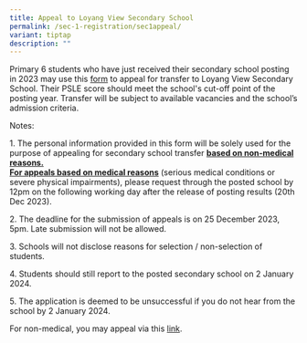 ```yaml
---
title: Appeal to Loyang View Secondary School
permalink: /sec-1-registration/sec1appeal/
variant: tiptap
description: ""
---
```

<p>Primary 6 students who have just received their secondary school posting in 2023 may use this <a href="https://go.gov.sg/lvss-2024-sec1-appeal" rel="noopener noreferrer nofollow" target="_blank">form</a> to appeal for transfer to Loyang View Secondary School. Their PSLE score should meet the school's cut-off point of the posting year. Transfer will be subject to available vacancies and the school’s admission criteria.</p><p>Notes:</p><p>1. The personal information provided in this form will be solely used for the purpose of appealing for secondary school transfer <strong><u>based on non-medical reasons.</u></strong>  <br><strong><u>For appeals based on medical reasons</u></strong> (serious medical conditions or severe physical impairments), please request through the posted school by 12pm on the following working day after the release of posting results (20th Dec 2023). </p><p>2. The deadline for the submission of appeals is on 25 December 2023, 5pm.  Late submission will not be allowed.</p><p>3. Schools will not disclose reasons for selection / non-selection of students. </p><p>4. Students should still report to the posted secondary school on 2 January 2024.</p><p>5. The application is deemed to be unsuccessful if you do not hear from the school by 2 January 2024.</p><p>For non-medical, you may appeal via this <a href="https://go.gov.sg/lvss-2024-sec1-appeal" rel="noopener noreferrer nofollow" target="_blank">link</a>. </p><p></p><p></p><p></p>